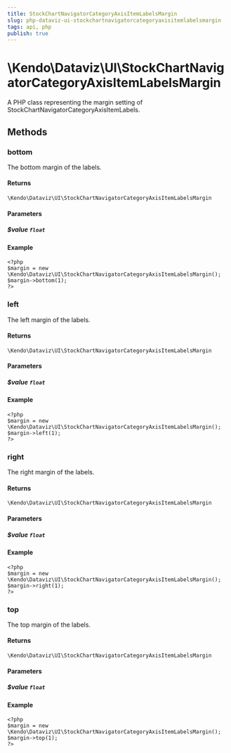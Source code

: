 ```yaml
---
title: StockChartNavigatorCategoryAxisItemLabelsMargin
slug: php-dataviz-ui-stockchartnavigatorcategoryaxisitemlabelsmargin
tags: api, php
publish: true
---
```


# \Kendo\Dataviz\UI\StockChartNavigatorCategoryAxisItemLabelsMargin

A PHP class representing the margin setting of StockChartNavigatorCategoryAxisItemLabels.


## Methods

### bottom
The bottom margin of the labels.

#### Returns
`\Kendo\Dataviz\UI\StockChartNavigatorCategoryAxisItemLabelsMargin`

#### Parameters

##### $value `float`



#### Example 
    <?php
    $margin = new \Kendo\Dataviz\UI\StockChartNavigatorCategoryAxisItemLabelsMargin();
    $margin->bottom(1);
    ?>

### left
The left margin of the labels.

#### Returns
`\Kendo\Dataviz\UI\StockChartNavigatorCategoryAxisItemLabelsMargin`

#### Parameters

##### $value `float`



#### Example 
    <?php
    $margin = new \Kendo\Dataviz\UI\StockChartNavigatorCategoryAxisItemLabelsMargin();
    $margin->left(1);
    ?>

### right
The right margin of the labels.

#### Returns
`\Kendo\Dataviz\UI\StockChartNavigatorCategoryAxisItemLabelsMargin`

#### Parameters

##### $value `float`



#### Example 
    <?php
    $margin = new \Kendo\Dataviz\UI\StockChartNavigatorCategoryAxisItemLabelsMargin();
    $margin->right(1);
    ?>

### top
The top margin of the labels.

#### Returns
`\Kendo\Dataviz\UI\StockChartNavigatorCategoryAxisItemLabelsMargin`

#### Parameters

##### $value `float`



#### Example 
    <?php
    $margin = new \Kendo\Dataviz\UI\StockChartNavigatorCategoryAxisItemLabelsMargin();
    $margin->top(1);
    ?>

